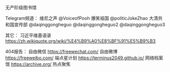 无产阶级图书馆

Telegram频道： 
维尼之声
@VoiceofPooh 
爆笑祖国
@politicJokeZhao
大清共和国宣传部
@daqinggongheguo
@daqinggongheguo2
@daqinggongheguo3

其它：
习近平维基语录
https://zh.wikiquote.org/wiki/%E4%B9%A0%E8%BF%91%E5%B9%B3

404报告：
自由微信
https://freewechat.com/
自由微博
https://freeweibo.com/ 
端点星计划
https://terminus2049.github.io/ 
网络档案馆
https://archive.org/
热点聚焦
